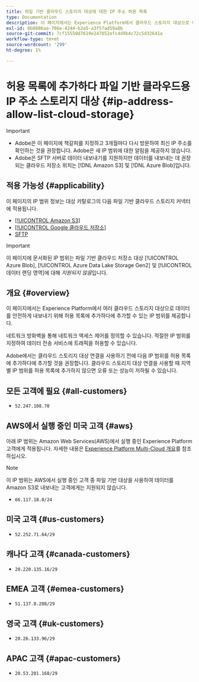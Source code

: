 ```yaml
---
title: 파일 기반 클라우드 스토리지 대상에 대한 IP 주소 허용 목록
type: Documentation
description: 이 페이지에서는 Experience Platform에서 클라우드 스토리지 대상으로 데이터를 안전하게 내보내기 위해 허용 목록에 추가할 수 있는 IP 범위를 제공합니다.
exl-id: 0b8086aa-786e-4244-b2a5-a3f57ad59a8b
source-git-commit: 7cf15550d7619e247052efc4d9b4c72c5d32641a
workflow-type: tm+mt
source-wordcount: '299'
ht-degree: 1%

---
```


# 허용 목록에 추가하다 파일 기반 클라우드용 IP 주소 스토리지 대상 {#ip-address-allow-list-cloud-storage}

>[!IMPORTANT]
>
> * Adobe은 이 페이지에 책갈피를 지정하고 3개월마다 다시 방문하여 최신 IP 주소를 확인하는 것을 권장합니다. Adobe은 새 IP 범위에 대한 알림을 제공하지 않습니다.
> * Adobe은 SFTP 서버로 데이터 내보내기를 지원하지만 데이터를 내보내는 데 권장되는 클라우드 저장소 위치는 [!DNL Amazon S3] 및 [!DNL Azure Blob]입니다.

## 적용 가능성 {#applicability}

이 페이지의 IP 범위 정보는 대상 카탈로그의 다음 파일 기반 클라우드 스토리지 커넥터에 적용됩니다.

* [[!UICONTROL Amazon S3]](./amazon-s3.md)
* [[!UICONTROL Google 클라우드 저장소]](google-cloud-storage.md)
* [SFTP](./sftp.md)

>[!IMPORTANT]
>
>이 페이지에 문서화된 IP 범위는 파일 기반 클라우드 저장소 대상 [!UICONTROL Azure Blob], [!UICONTROL Azure Data Lake Storage Gen2] 및 [!UICONTROL 데이터 랜딩 영역]에 대해 *지원되지 않음*&#x200B;입니다.

## 개요 {#overview}

이 페이지에서는 Experience Platform에서 여러 클라우드 스토리지 대상으로 데이터를 안전하게 내보내기 위해 허용 목록에 추가하다에 추가할 수 있는 IP 범위를 제공합니다.

네트워크 방화벽을 통해 네트워크 액세스 제어를 정의할 수 있습니다. 적절한 IP 범위를 지정하여 데이터 전송 서비스에 트래픽을 허용할 수 있습니다.

Adobe에서는 클라우드 스토리지 대상 연결을 사용하기 전에 다음 IP 범위를 허용 목록에 추가하다에 추가할 것을 권장합니다. 클라우드 스토리지 대상 연결을 사용할 때 지역별 IP 범위를 허용 목록에 추가하지 않으면 오류 또는 성능이 저하될 수 있습니다.

## 모든 고객에 필요 {#all-customers}

* `52.247.108.70`

## AWS에서 실행 중인 미국 고객 {#aws}

아래 IP 범위는 Amazon Web Services(AWS)에서 실행 중인 Experience Platform 고객에게 적용됩니다. 자세한 내용은 [Experience Platform Multi-Cloud 개요](../../../landing/multi-cloud.md)를 참조하십시오.

>[!NOTE]
>
>이 IP 범위는 AWS에서 실행 중인 고객 중 파일 기반 대상을 사용하여 데이터를 Amazon S3로 내보내는 고객에게는 지원되지 않습니다.

* `66.117.18.0/24`

## 미국 고객 {#us-customers}

* `52.252.71.64/29`

## 캐나다 고객 {#canada-customers}

* `20.220.135.16/29`

## EMEA 고객 {#emea-customers}

* `51.137.8.208/29`

## 영국 고객 {#uk-customers}

* `20.26.133.96/29`

## APAC 고객 {#apac-customers}

* `20.53.201.168/29`
